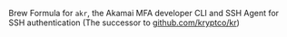Brew Formula for `akr`, the Akamai MFA developer CLI and SSH Agent for SSH authentication
(The successor to [github.com/kryptco/kr](https://github.com/kryptco/kr))
